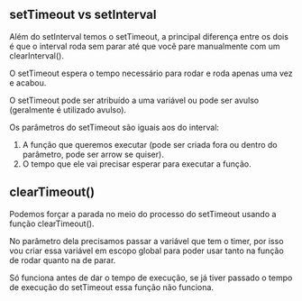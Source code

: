 ## setTimeout vs setInterval

Além do setInterval temos o setTimeout, a principal diferença entre os dois é que o interval roda sem parar até que você pare manualmente com um clearInterval().

O setTimeout espera o tempo necessário para rodar e roda apenas uma vez e acabou.

O setTimeout pode ser atribuído a uma variável ou pode ser avulso (geralmente é utilizado avulso).

Os parâmetros do setTimeout são iguais aos do interval:

1. A função que queremos executar (pode ser criada fora ou dentro do parâmetro, pode ser arrow se quiser).
2. O tempo que ele vai precisar esperar para executar a função.

## clearTimeout()

Podemos forçar a parada no meio do processo do setTimeout usando a função clearTimeout().

No parâmetro dela precisamos passar a variável que tem o timer, por isso vou criar essa variável em escopo global para poder usar tanto na função de rodar quanto na de parar.

Só funciona antes de dar o tempo de execução, se já tiver passado o tempo de execução do setTimeout essa função não funciona.
